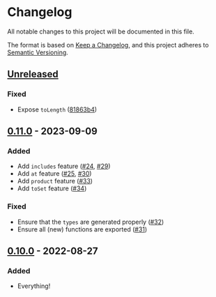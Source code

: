 # Changelog

All notable changes to this project will be documented in this file.

The format is based on [Keep a Changelog](https://keepachangelog.com/en/0.0.0/),
and this project adheres to [Semantic Versioning](https://semver.org/spec/v2.0.0.html).

## [Unreleased]

### Fixed

- Expose `toLength` ([81863b4](https://github.com/RobinMalfait/lazy-collections/commit/81863b4be918d757392319d990bbb2643b5bfa7d))

## [0.11.0] - 2023-09-09

### Added

- Add `includes` feature ([#24](https://github.com/RobinMalfait/lazy-collections/pull/24), [#29](https://github.com/RobinMalfait/lazy-collections/pull/29))
- Add `at` feature ([#25](https://github.com/RobinMalfait/lazy-collections/pull/25), [#30](https://github.com/RobinMalfait/lazy-collections/pull/30))
- Add `product` feature ([#33](https://github.com/RobinMalfait/lazy-collections/pull/33))
- Add `toSet` feature ([#34](https://github.com/RobinMalfait/lazy-collections/pull/34))

### Fixed

- Ensure that the `types` are generated properly ([#32](https://github.com/RobinMalfait/lazy-collections/pull/32))
- Ensure all (new) functions are exported ([#31](https://github.com/RobinMalfait/lazy-collections/pull/31))

## [0.10.0] - 2022-08-27

### Added

- Everything!

[unreleased]: https://github.com/RobinMalfait/lazy-collections/compare/v0.11.0...HEAD
[0.11.0]: https://github.com/RobinMalfait/lazy-collections/compare/v0.10.0...v0.11.0
[0.10.0]: https://github.com/RobinMalfait/lazy-collections/releases/tag/v0.10.0
